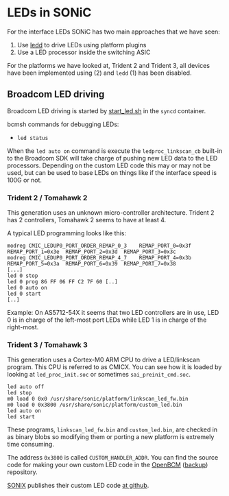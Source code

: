 # LEDs in SONiC

For the interface LEDs SONiC has two main approaches that we have seen:

 1) Use [ledd](https://github.com/Azure/sonic-platform-daemons/tree/master/sonic-ledd) to drive LEDs using platform plugins
 2) Use a LED processor inside the switching ASIC

For the platforms we have looked at, Trident 2 and Trident 3, all devices have been implemented using (2) and `ledd` (1) has been disabled.

## Broadcom LED driving

Broadcom LED driving is started by
[start_led.sh](https://github.com/Azure/sonic-buildimage/blob/master/platform/broadcom/docker-syncd-brcm/start_led.sh)
in the `syncd` container.

bcmsh commands for debugging LEDs:

  * `led status`

When the `led auto on` command is execute the `ledproc_linkscan_cb` built-in to the Broadcom SDK will take charge of
pushing new LED data to the LED processors. Depending on the custom LED code this may or may not be used, but can
be used to base LEDs on things like if the interface speed is 100G or not.

### Trident 2 / Tomahawk 2

This generation uses an unknown micro-controller architecture. Trident 2 has 2 controllers, Tomahawk 2 seems to have at least 4.

A typical LED programming looks like this:
```
modreg CMIC_LEDUP0_PORT_ORDER_REMAP_0_3    REMAP_PORT_0=0x3f  REMAP_PORT_1=0x3e  REMAP_PORT_2=0x3d  REMAP_PORT_3=0x3c   
modreg CMIC_LEDUP0_PORT_ORDER_REMAP_4_7    REMAP_PORT_4=0x3b  REMAP_PORT_5=0x3a  REMAP_PORT_6=0x39  REMAP_PORT_7=0x38   
[...]
led 0 stop
led 0 prog 86 FF 06 FF C2 7F 60 [..]
led 0 auto on
led 0 start
[..]
```

Example: On AS5712-54X it seems that two LED controllers are in use, LED 0 is in charge of the left-most port LEDs while LED 1 is in charge of the right-most.

### Trident 3 / Tomahawk 3

This generation uses a Cortex-M0 ARM CPU to drive a LED/linkscan program. This CPU is referred to as CMICX.
You can see how it is loaded by looking at `led_proc_init.soc` or sometimes `sai_preinit_cmd.soc`.

``` 
led auto off
led stop
m0 load 0 0x0 /usr/share/sonic/platform/linkscan_led_fw.bin
m0 load 0 0x3800 /usr/share/sonic/platform/custom_led.bin
led auto on
led start
```

These programs, `linkscan_led_fw.bin` and `custom_led.bin`, are checked in as
binary blobs so modifying them or porting a new platform is extremely time consuming.

The address `0x3800` is called `CUSTOM_HANDLER_ADDR`. You can find the source code for making your own custom LED code in the [OpenBCM](https://github.com/Broadcom-Network-Switching-Software/OpenBCM/tree/master/sdk-6.5.27/tools/led/cmicx) ([backup](https://github.com/bluecmd/OpenBCM/tree/master/sdk-6.5.27/tools/led/cmicx)) repository.

[SONIX](https://sonix.network/) publishes their custom LED code [at github](https://github.com/sonix-network/broadcom-leds).
